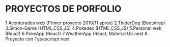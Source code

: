 
# PROYECTOS DE PORFOLIO

1.Aventurados web (Primer proyecto 2010/11 aprox)
2.TinderDog (Bootstrap)
3.Simon-Game (HTML,CSS,JS)
4.Pokedex (HTML,CSS,JS) 
5.Personal web (React)
6.PokeApp (React)
7.WeatherApp (React, Material UI) next
8. Proyecto con Typescriopt next


